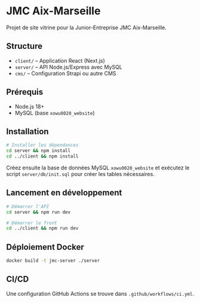 # JMC Aix-Marseille

Projet de site vitrine pour la Junior-Entreprise JMC Aix-Marseille.

## Structure

- `client/` – Application React (Next.js)
- `server/` – API Node.js/Express avec MySQL
- `cms/` – Configuration Strapi ou autre CMS

## Prérequis

- Node.js 18+
- MySQL (base `xowu0020_website`)

## Installation

```bash
# Installer les dépendances
cd server && npm install
cd ../client && npm install
```

Créez ensuite la base de données MySQL `xowu0020_website` et exécutez le
script `server/db/init.sql` pour créer les tables nécessaires.


## Lancement en développement

```bash
# Démarrer l'API
cd server && npm run dev

# Démarrer le front
cd ../client && npm run dev
```

## Déploiement Docker

```bash
docker build -t jmc-server ./server
```

## CI/CD

Une configuration GitHub Actions se trouve dans `.github/workflows/ci.yml`.
